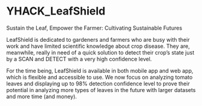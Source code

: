 # YHACK_LeafShield
Sustain the Leaf, Empower the Farmer: Cultivating Sustainable Futures

LeafShield is dedicated to gardeners and farmers who are busy with their work and have limited scientific knowledge about crop disease. They are, meanwhile, really in need of a quick solution to detect their crop’s state just by a SCAN and DETECT with a very high confidence level. 

For the time being, LeafShield is available in both mobile app and web app, which is flexible and accessible to use. We now focus on analyzing tomato leaves and displaying up to 98% detection confidence level to prove their potential in analyzing more types of leaves in the future with larger datasets and more time (and money).
